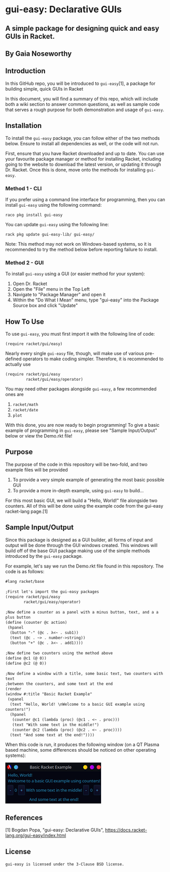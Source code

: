  # gui-easy: Declarative GUIs
 ## A simple package for designing quick and easy GUIs in Racket.
 ## By Gaia Noseworthy

 ## Introduction
 In this GitHub repo, you will be introduced to `gui-easy`[1], a package for building simple, quick GUIs in Racket

 In this document, you will find a summary of this repo, which will include both a wiki section to answer common questions, as well as sample code that serves a rough purpose for both demonstration and usage of `gui-easy`.

 ## Installation
 To install the `gui-easy` package, you can follow either of the two methods below. Ensure to install all dependencies as well, or the code will not run.

 First, ensure that you have Racket downloaded and up to date. You can use your favourite package manager or method for installing Racket, including going to the website to download the latest version, or updating it through Dr. Racket. Once this is done, move onto the methods for installing `gui-easy`.

 ### Method 1 - CLI
 If you prefer using a command line interface for programming, then you can install `gui-easy` using the following command:
 ```Racket
 raco pkg install gui-easy
 ```

 You can update `gui-easy` using the following line:
 ```Racket
 rack pkg update gui-easy-lib/ gui-easy/
 ```

 Note: This method may not work on Windows-based systems, so it is recommended to try the method below before reporting failure to install.

 ### Method 2 - GUI
 To install `gui-easy` using a GUI (or easier method for your system):
 1. Open Dr. Racket
 2. Open the "File" menu in the Top Left
 3. Navigate to "Package Manager" and open it
 4. Within the "Do What I Mean" menu, type "gui-easy" into the Package Source box and click "Update"

 ## How To Use
 To use `gui-easy`, you must first import it with the following line of code:
 ```Racket
 (require racket/gui/easy)
 ```

 Nearly every single `gui-easy` file, though, will make use of various pre-defined operators to make coding simpler. Therefore, it is recommended to actually use
 ```Racket
 (require racket/gui/easy
          racket/gui/easy/operator)
 ```

 You may need other packages alongside `gui-easy`, a few recommended ones are
 1. `racket/math`
 2. `racket/date`
 3. `plot`

 With this done, you are now ready to begin programming! To give a basic example of programming in `gui-easy`, please see "Sample Input/Output" below or view the Demo.rkt file!

 ## Purpose
 The purpose of the code in this repository will be two-fold, and two example files will be provided
 1. To provide a very simple example of generating the most basic possible GUI
 2. To provide a more in-depth example, using `gui-easy` to build...

 For this most basic GUI, we will build a "Hello, World!" file alongside two counters. All of this will be done using the example code from the gui-easy racket-lang page.[1]

 ## Sample Input/Output
 Since this package is designed as a GUI builder, all forms of input and output will be done through the GUI windows created. This windows will build off of the base GUI package making use of the simple methods introduced by the `gui-easy` package.

 For example, let's say we run the Demo.rkt file found in this repository. The code is as follows:
 ```Racket
 #lang racket/base

;First let's import the gui-easy packages
(require racket/gui/easy
         racket/gui/easy/operator)

;Now define a counter as a panel with a minus button, text, and a a plus button
(define (counter @c action)
  (hpanel
   (button "-" (@c . λ<~ . sub1))
   (text (@c . ~> . number->string))
   (button "+" (@c . λ<~ . add1))))

;Now define two counters using the method above
(define @c1 (@ 0))
(define @c2 (@ 0))

;Now define a window with a title, some basic text, two counters with text
;between the counters, and some text at the end
(render
 (window #:title "Basic Racket Example"
  (vpanel
   (text "Hello, World! \nWelcome to a basic GUI example using counters!")
   (hpanel
    (counter @c1 (lambda (proc) (@c1 . <~ . proc)))
    (text "With some text in the middle!")
    (counter @c2 (lambda (proc) (@c2 . <~ . proc))))
   (text "And some text at the end!"))))
 ```

 When this code is run, it produces the following window (on a QT Plasma based machine, some differences should be noticed on other operating systems):

 ![Demo Image](Demo.png)

 ## References
 [1] Bogdan Popa, "gui-easy: Declarative GUIs", https://docs.racket-lang.org/gui-easy/index.html

 ## License
 ```gui-easy is licensed under the 3-Clause BSD license.```
